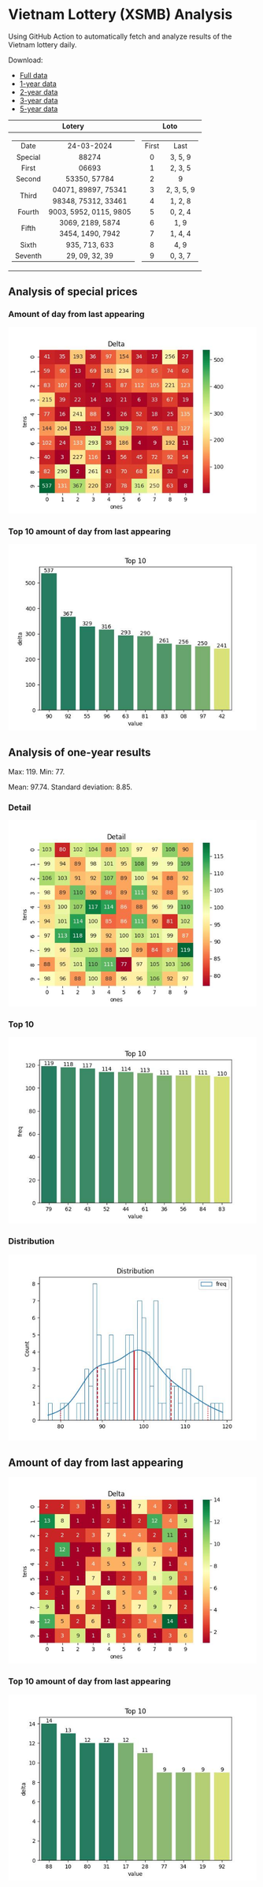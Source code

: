 # Vietnam Lottery (XSMB) Analysis

Using GitHub Action to automatically fetch and analyze results of the Vietnam lottery daily.

Download:

* [Full data](https://raw.githubusercontent.com/khiemdoan/vietnam-lottery-xsmb-analysis/main/results/xsmb.csv)
* [1-year data](https://raw.githubusercontent.com/khiemdoan/vietnam-lottery-xsmb-analysis/main/results/xsmb_1_year.csv)
* [2-year data](https://raw.githubusercontent.com/khiemdoan/vietnam-lottery-xsmb-analysis/main/results/xsmb_2_year.csv)
* [3-year data](https://raw.githubusercontent.com/khiemdoan/vietnam-lottery-xsmb-analysis/main/results/xsmb_3_year.csv)
* [5-year data](https://raw.githubusercontent.com/khiemdoan/vietnam-lottery-xsmb-analysis/main/results/xsmb_5_year.csv)

| Lotery      | Loto |
| :-----------: | :-----------: |
| <table><tr><td>Date</td><td>24-03-2024</td></tr><tr><td>Special</td><td>88274</td></tr><tr><td>First</td><td>06693</td></tr><tr><td>Second</td><td>53350, 57784</td></tr><tr><td rowspan="2">Third</td><td>04071, 89897, 75341</td></tr><tr><td>98348, 75312, 33461</td></tr><tr><td>Fourth</td><td>9003, 5952, 0115, 9805</td></tr><tr><td rowspan="2">Fifth</td><td>3069, 2189, 5874</td></tr><tr><td>3454, 1490, 7942</td></tr><tr><td>Sixth</td><td>935, 713, 633</td></tr><tr><td>Seventh</td><td>29, 09, 32, 39</td></tr></table> | <table><tr><td>First</td><td>Last</td></tr><tr><td>0</td><td>3, 5, 9</td></tr><tr><td>1</td><td>2, 3, 5</td></tr><tr><td>2</td><td>9</td></tr><tr><td>3</td><td>2, 3, 5, 9</td></tr><tr><td>4</td><td>1, 2, 8</td></tr><tr><td>5</td><td>0, 2, 4</td></tr><tr><td>6</td><td>1, 9</td></tr><tr><td>7</td><td>1, 4, 4</td></tr><tr><td>8</td><td>4, 9</td></tr><tr><td>9</td><td>0, 3, 7</td></tr></table> |


<h2>Analysis of special prices</h2>

<h3>Amount of day from last appearing</h3>

![Delta](images/special_delta.jpg)

<h3>Top 10 amount of day from last appearing</h3>

![Delta top 10](images/special_delta_top_10.jpg)

<h2>Analysis of one-year results</h2>

Max: 119. Min: 77.

Mean: 97.74. Standard deviation: 8.85.

<h3>Detail</h3>

![Detail](images/heatmap.jpg)

<h3>Top 10</h3>

![Top 10](images/top-10.jpg)

<h3>Distribution</h3>

![Distribution](images/distribution.jpg)

<h2>Amount of day from last appearing</h2>

![Delta](images/delta.jpg)

<h3>Top 10 amount of day from last appearing</h3>

![Delta top 10](images/delta_top_10.jpg)